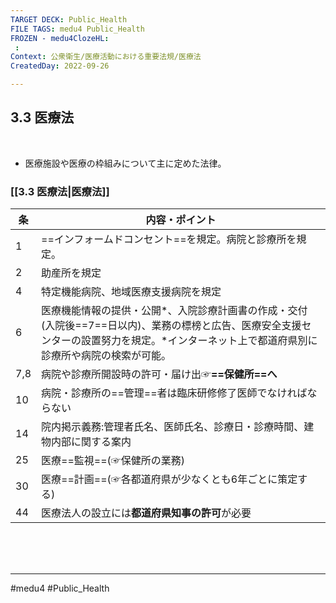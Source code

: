 ```yaml
---
TARGET DECK: Public_Health
FILE TAGS: medu4 Public_Health
FROZEN - medu4ClozeHL:
 : 
Context: 公衆衛生/医療活動における重要法規/医療法
CreatedDay: 2022-09-26

---
```


## 3.3 医療法

<br>

- 医療施設や医療の枠組みについて主に定めた法律。 
### [[3.3 医療法|医療法]]
| 条  | 内容・ポイント                                                                                                                                                                                |
| --- | --------------------------------------------------------------------------------------------------------------------------------------------------------------------------------------------- |
| 1   | ==インフォームドコンセント==を規定。病院と診療所を規定。                                                                                                                                      |
| 2   | 助産所を規定                                                                                                                                                                                  |
| 4   | 特定機能病院、地域医療支援病院を規定                                                                                                                                                          |
| 6   | 医療機能情報の提供・公開\*、入院診療計画書の作成・交付(入院後==7==日以内)、業務の標榜と広告、医療安全支援センターの設置努力を規定。\*インターネット上で都道府県別に診療所や病院の検索が可能。 |
| 7,8 | 病院や診療所開設時の許可・届け出☞**==保健所==へ**                                                                                                                                             |
| 10  | 病院・診療所の==管理==者は臨床研修修了医師でなければならない                                                                                                                                  |
| 14  | 院内掲示義務:管理者氏名、医師氏名、診療日・診療時間、建物内部に関する案内                                                                                                                     |
| 25  | 医療==監視==(☞保健所の業務)                                                                                                                                                                   |
| 30  | 医療==計画==(☞各都道府県が少なくとも6年ごとに策定する)                                                                                                                                        |
| 44  | 医療法人の設立には**都道府県知事の許可**が必要                                                                                                                                                |                                                                                                                                                                                              |
<!--ID: 1664685325244-->










<br><br><br>

---
#medu4 #Public_Health
